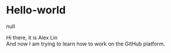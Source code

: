 # Hello-world
null

Hi there, it is Alex Lin  
And now I am trying to learn how to work on the GitHub platform.
